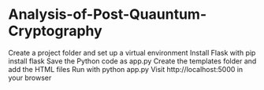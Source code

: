 # Analysis-of-Post-Quauntum-Cryptography
Create a project folder and set up a virtual environment
Install Flask with pip install flask
Save the Python code as app.py
Create the templates folder and add the HTML files
Run with python app.py
Visit http://localhost:5000 in your browser
